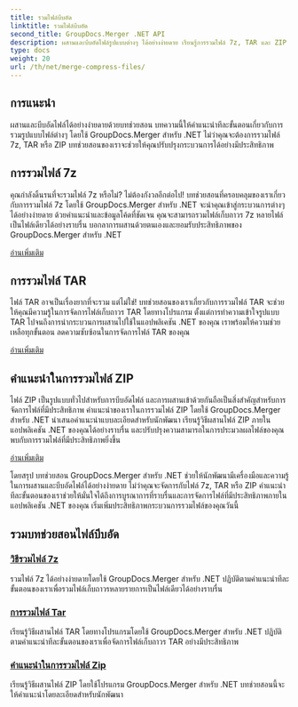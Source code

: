 ```yaml
---
title: รวมไฟล์บีบอัด
linktitle: รวมไฟล์บีบอัด
second_title: GroupDocs.Merger .NET API
description: ผสานและบีบอัดไฟล์รูปแบบต่างๆ ได้อย่างง่ายดาย เรียนรู้การรวมไฟล์ 7z, TAR และ ZIP ได้อย่างราบรื่นด้วยคำแนะนำทีละขั้นตอนของเรา
type: docs
weight: 20
url: /th/net/merge-compress-files/
---
```

## การแนะนำ


ผสานและบีบอัดไฟล์ได้อย่างง่ายดายด้วยบทช่วยสอน บทความนี้ให้คำแนะนำทีละขั้นตอนเกี่ยวกับการรวมรูปแบบไฟล์ต่างๆ โดยใช้ GroupDocs.Merger สำหรับ .NET ไม่ว่าคุณจะต้องการรวมไฟล์ 7z, TAR หรือ ZIP บทช่วยสอนของเราจะช่วยให้คุณปรับปรุงกระบวนการได้อย่างมีประสิทธิภาพ

## การรวมไฟล์ 7z

คุณกำลังดิ้นรนที่จะรวมไฟล์ 7z หรือไม่? ไม่ต้องกังวลอีกต่อไป! บทช่วยสอนที่ครอบคลุมของเราเกี่ยวกับการรวมไฟล์ 7z โดยใช้ GroupDocs.Merger สำหรับ .NET จะนำคุณเข้าสู่กระบวนการต่างๆ ได้อย่างง่ายดาย ด้วยคำแนะนำและข้อมูลโค้ดที่ชัดเจน คุณจะสามารถรวมไฟล์เก็บถาวร 7z หลายไฟล์เป็นไฟล์เดียวได้อย่างราบรื่น บอกลาการผสานด้วยตนเองและยอมรับประสิทธิภาพของ GroupDocs.Merger สำหรับ .NET

[อ่านเพิ่มเติม](./merge-7z-files/)

## การรวมไฟล์ TAR

ไฟล์ TAR อาจเป็นเรื่องยากที่จะรวม แต่ไม่ใช่! บทช่วยสอนของเราเกี่ยวกับการรวมไฟล์ TAR จะช่วยให้คุณมีความรู้ในการจัดการไฟล์เก็บถาวร TAR โดยทางโปรแกรม ตั้งแต่การทำความเข้าใจรูปแบบ TAR ไปจนถึงการนำกระบวนการผสานไปใช้ในแอปพลิเคชัน .NET ของคุณ เราพร้อมให้ความช่วยเหลือทุกขั้นตอน ลดความซับซ้อนในการจัดการไฟล์ TAR ของคุณ

[อ่านเพิ่มเติม](./merging-tar-files/)

## คำแนะนำในการรวมไฟล์ ZIP

ไฟล์ ZIP เป็นรูปแบบทั่วไปสำหรับการบีบอัดไฟล์ และการผสานเข้าด้วยกันถือเป็นสิ่งสำคัญสำหรับการจัดการไฟล์ที่มีประสิทธิภาพ คำแนะนำของเราในการรวมไฟล์ ZIP โดยใช้ GroupDocs.Merger สำหรับ .NET นำเสนอคำแนะนำแบบละเอียดสำหรับนักพัฒนา เรียนรู้วิธีผสานไฟล์ ZIP ภายในแอปพลิเคชัน .NET ของคุณได้อย่างราบรื่น และปรับปรุงความสามารถในการประมวลผลไฟล์ของคุณ พบกับการรวมไฟล์ที่มีประสิทธิภาพยิ่งขึ้น

[อ่านเพิ่มเติม](./guide-merging-zip-files/)

โดยสรุป บทช่วยสอน GroupDocs.Merger สำหรับ .NET ช่วยให้นักพัฒนามีเครื่องมือและความรู้ในการผสานและบีบอัดไฟล์ได้อย่างง่ายดาย ไม่ว่าคุณจะจัดการกับไฟล์ 7z, TAR หรือ ZIP คำแนะนำทีละขั้นตอนของเราช่วยให้มั่นใจได้ถึงการบูรณาการที่ราบรื่นและการจัดการไฟล์ที่มีประสิทธิภาพภายในแอปพลิเคชัน .NET ของคุณ เริ่มเพิ่มประสิทธิภาพกระบวนการรวมไฟล์ของคุณวันนี้
## รวมบทช่วยสอนไฟล์บีบอัด
### [วิธีรวมไฟล์ 7z](./merge-7z-files/)
รวมไฟล์ 7z ได้อย่างง่ายดายโดยใช้ GroupDocs.Merger สำหรับ .NET ปฏิบัติตามคำแนะนำทีละขั้นตอนของเราเพื่อรวมไฟล์เก็บถาวรหลายรายการเป็นไฟล์เดียวได้อย่างราบรื่น
### [การรวมไฟล์ Tar](./merging-tar-files/)
เรียนรู้วิธีผสานไฟล์ TAR โดยทางโปรแกรมโดยใช้ GroupDocs.Merger สำหรับ .NET ปฏิบัติตามคำแนะนำทีละขั้นตอนของเราเพื่อจัดการไฟล์เก็บถาวร TAR อย่างมีประสิทธิภาพ
### [คำแนะนำในการรวมไฟล์ Zip](./guide-merging-zip-files/)
เรียนรู้วิธีผสานไฟล์ ZIP โดยใช้โปรแกรม GroupDocs.Merger สำหรับ .NET บทช่วยสอนนี้จะให้คำแนะนำโดยละเอียดสำหรับนักพัฒนา